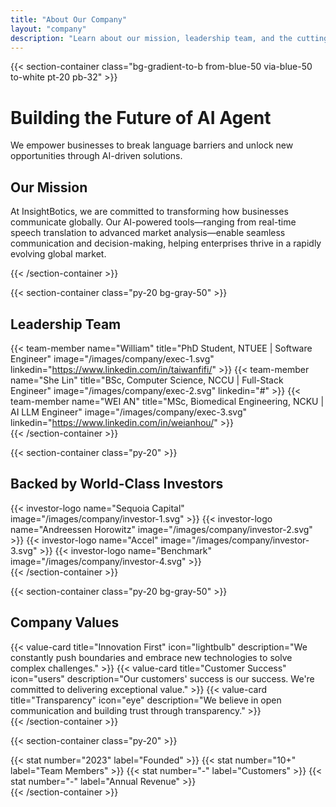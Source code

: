 ```yaml
---
title: "About Our Company"
layout: "company"
description: "Learn about our mission, leadership team, and the cutting-edge AI solutions that are transforming global business communication."
---
```


{{< section-container class="bg-gradient-to-b from-blue-50 via-blue-50 to-white pt-20 pb-32" >}}
    <div class="text-center">
        <h1 class="text-4xl md:text-5xl font-bold mb-6">Building the Future of AI Agent</h1>
        <p class="text-xl text-gray-600 mb-16">We empower businesses to break language barriers and unlock new opportunities through AI-driven solutions.</p>
        <div class="max-w-3xl mx-auto bg-white rounded-xl shadow-sm p-8">
            <h2 class="text-3xl font-bold mb-4">Our Mission</h2>
            <p class="text-xl text-gray-600">
                At InsightBotics, we are committed to transforming how businesses communicate globally. Our AI-powered tools—ranging from real-time speech translation to advanced market analysis—enable seamless communication and decision-making, helping enterprises thrive in a rapidly evolving global market.
            </p>
        </div>
    </div>
{{< /section-container >}}

{{< section-container class="py-20 bg-gray-50" >}}
    <div class="max-w-6xl mx-auto">
        <h2 class="text-3xl font-bold text-center mb-12">Leadership Team</h2>
        <div class="grid grid-cols-1 md:grid-cols-3 gap-8">
            {{< team-member 
                name="William"
                title="PhD Student, NTUEE | Software Engineer"
                image="/images/company/exec-1.svg"
                linkedin="https://www.linkedin.com/in/taiwanfifi/"
            >}}
            {{< team-member 
                name="She Lin"
                title="BSc, Computer Science, NCCU | Full-Stack Engineer"
                image="/images/company/exec-2.svg"
                linkedin="#"
            >}}
            {{< team-member 
                name="WEI AN"
                title="MSc, Biomedical Engineering, NCKU | AI LLM Engineer"
                image="/images/company/exec-3.svg"
                linkedin="https://www.linkedin.com/in/weianhou/"
            >}}
        </div>
    </div>
{{< /section-container >}}

{{< section-container class="py-20" >}}
    <div class="max-w-6xl mx-auto">
        <h2 class="text-3xl font-bold text-center mb-12">Backed by World-Class Investors</h2>
        <div class="grid grid-cols-2 md:grid-cols-4 gap-8 items-center">
            {{< investor-logo name="Sequoia Capital" image="/images/company/investor-1.svg" >}}
            {{< investor-logo name="Andreessen Horowitz" image="/images/company/investor-2.svg" >}}
            {{< investor-logo name="Accel" image="/images/company/investor-3.svg" >}}
            {{< investor-logo name="Benchmark" image="/images/company/investor-4.svg" >}}
        </div>
    </div>
{{< /section-container >}}

{{< section-container class="py-20 bg-gray-50" >}}
    <div class="max-w-6xl mx-auto">
        <h2 class="text-3xl font-bold text-center mb-12">Company Values</h2>
        <div class="grid grid-cols-1 md:grid-cols-3 gap-8">
            {{< value-card 
                title="Innovation First"
                icon="lightbulb"
                description="We constantly push boundaries and embrace new technologies to solve complex challenges."
            >}}
            {{< value-card 
                title="Customer Success"
                icon="users"
                description="Our customers' success is our success. We're committed to delivering exceptional value."
            >}}
            {{< value-card 
                title="Transparency"
                icon="eye"
                description="We believe in open communication and building trust through transparency."
            >}}
        </div>
    </div>
{{< /section-container >}}

{{< section-container class="py-20" >}}
    <div class="max-w-6xl mx-auto">
        <div class="grid grid-cols-1 md:grid-cols-4 gap-8 text-center">
            {{< stat number="2023" label="Founded" >}}
            {{< stat number="10+" label="Team Members" >}}
            {{< stat number="-" label="Customers" >}}
            {{< stat number="-" label="Annual Revenue" >}}
        </div>
    </div>
{{< /section-container >}}
